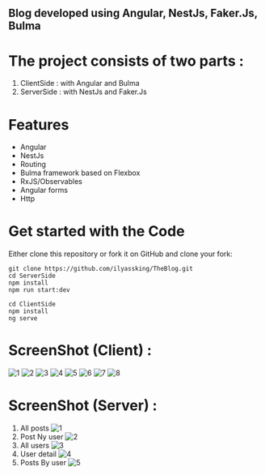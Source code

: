 ## Blog developed using Angular, NestJs, Faker.Js, Bulma

# The project consists of two parts :

1. ClientSide : with Angular and Bulma
2. ServerSide : with NestJs and Faker.Js

# Features
- Angular
- NestJs
- Routing
- Bulma framework based on Flexbox
- RxJS/Observables
- Angular forms
- Http

# Get started with the Code
Either clone this repository or fork it on GitHub and clone your fork:

```
git clone https://github.com/ilyassking/TheBlog.git
cd ServerSide
npm install
npm run start:dev
```
```
cd ClientSide
npm install
ng serve
```

# ScreenShot (Client) :
![1](https://user-images.githubusercontent.com/19781935/50553039-0b424c00-0c97-11e9-87b3-eebbd97511a6.png)
![2](https://user-images.githubusercontent.com/19781935/50553041-0b424c00-0c97-11e9-8cfc-14362b1e9323.png)
![3](https://user-images.githubusercontent.com/19781935/50553042-0b424c00-0c97-11e9-8837-9ef4e91d0474.png)
![4](https://user-images.githubusercontent.com/19781935/50553043-0bdae280-0c97-11e9-99da-6f0c3724beb8.png)
![5](https://user-images.githubusercontent.com/19781935/50553045-0bdae280-0c97-11e9-9790-ec72432b9986.png)
![6](https://user-images.githubusercontent.com/19781935/50553046-0c737900-0c97-11e9-9e1e-c39da4a78544.png)
![7](https://user-images.githubusercontent.com/19781935/50553047-0c737900-0c97-11e9-86b1-698faa19ff5a.png)
![8](https://user-images.githubusercontent.com/19781935/50553059-3c228100-0c97-11e9-901b-20ee36e25f04.png)


# ScreenShot (Server) :
1. All posts
![1](https://user-images.githubusercontent.com/19781935/50550972-96105000-0c71-11e9-8877-a242067e2f41.PNG)
2. Post Ny user
![2](https://user-images.githubusercontent.com/19781935/50550973-96105000-0c71-11e9-88cd-30fcd62f7156.PNG)
3. All users
![3](https://user-images.githubusercontent.com/19781935/50550974-96105000-0c71-11e9-9208-ac8058ec6620.PNG)
4. User detail
![4](https://user-images.githubusercontent.com/19781935/50550975-96a8e680-0c71-11e9-85c1-6e22216be932.PNG)
5. Posts By user
![5](https://user-images.githubusercontent.com/19781935/50550976-96a8e680-0c71-11e9-8356-9ae9ab5555df.PNG)
